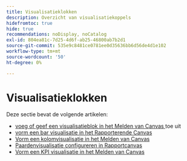 ```yaml
---
title: Visualisatieklokken
description: Overzicht van visualisatiekoppels
hidefromtoc: true
hide: true
recommendations: noDisplay, noCatalog
exl-id: 804ea81c-7d25-4d6f-ab25-46800ab7b2d1
source-git-commit: 535e9c8481ce0781ee0d35636bb6d56de4d1e102
workflow-type: tm+mt
source-wordcount: '50'
ht-degree: 0%

---
```


# Visualisatieklokken

Deze sectie bevat de volgende artikelen:

* [ voeg of geef een visualisatieblok in het Melden van Canvas ](../../../reports-and-dashboards/reporting-canvas/visualization-blocks/add-or-edit-report-visualization.md) toe uit
* [ vorm een bar visualisatie in het Rapporterende Canvas ](../../../reports-and-dashboards/reporting-canvas/visualization-blocks/configure-bar-visualization.md)
* [Vorm een kolomvisualisatie in het Melden van Canvas](../../../reports-and-dashboards/reporting-canvas/visualization-blocks/configure-column-visualization.md)
* [Paardenvisualisatie configureren in Rapportcanvas](../../../reports-and-dashboards/reporting-canvas/visualization-blocks/configure-pie-visualization.md)
* [Vorm een KPI visualisatie in het Melden van Canvas](../../../reports-and-dashboards/reporting-canvas/visualization-blocks/configure-kpi-visualization.md)
